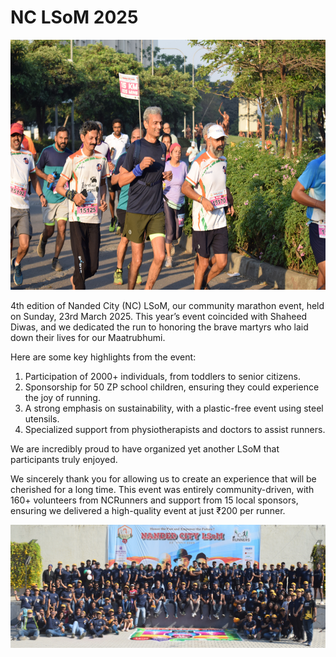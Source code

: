 # NC LSoM 2025

<a  href="/assets/images/lsom2025/runners.jpg"><img src="/assets/images/lsom2025/runners.jpg" height="400px"></a>


4th edition of Nanded City (NC) LSoM, our community marathon event, held on Sunday,
23rd March 2025. This year’s event coincided with Shaheed Diwas, and we dedicated
the run to honoring the brave martyrs who laid down their lives for our Maatrubhumi.

Here are some key highlights from the event:

1. Participation of 2000+ individuals, from toddlers to senior citizens.
2. Sponsorship for 50 ZP school children, ensuring they could experience the joy of running.
3. A strong emphasis on sustainability, with a plastic-free event using steel utensils.
4. Specialized support from physiotherapists and doctors to assist runners.

We are incredibly proud to have organized yet another LSoM that participants truly enjoyed.

We sincerely thank you for allowing us to create an experience that will be
cherished for a long time. This event was entirely community-driven, with 160+
volunteers from NCRunners and support from 15 local sponsors, ensuring we
delivered a high-quality event at just ₹200 per runner.


![](/assets/images/lsom2025/team.jpg)
